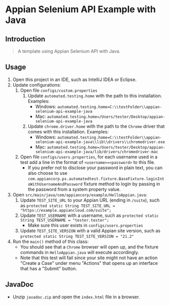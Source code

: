 # Appian Selenium API Example with Java

## Introduction

> A template using Appian Selenium API with Java. 

## Usage

1. Open this project in an IDE, such as IntelliJ IDEA or Eclipse.
1. Update configurations:
    1. Open file `configs/custom.properties` 
        1. Update `automated.testing.home` with the path to this installation. 
        Examples: 
            * Windows: `automated.testing.home=C:\\testFolder\\appian-selenium-api-example-java`    
            * Mac: `automated.testing.home=/Users/tester/Desktop/appian-selenium-api-example-java`
        2. Update `chrome.driver.home` with the path to the `Chrome` driver that comes with this installation. 
        Examples:
            * Windows: `automated.testing.home=C:\\testFolder\\appian-selenium-api-example-java\\lib\\drivers\\chromedriver.exe`    
            * Mac: `automated.testing.home=/Users/tester/Desktop/appian-selenium-api-example-java/lib/drivers/chromedriver-mac`
    1. Open file `configs/users.properties`, for each username used in a test add a line in the format of 
    `<username>=<password>` to this file.
        * If you prefer not to disclose your password in plain text, you can also choose to use 
        `com.appiancorp.ps.automatedtest.fixture.BaseFixture.loginIntoWithUsernameAndPassword` fixture method
        to login by passing in the password from a system property value.
1. Open `src/main/java/com/appiancorp/example/HelloAppian.java`:
    1. Update `TEST_SITE_URL` to your Appian URL (ending in `/suite`), such as `protected static String TEST_SITE_URL = "https://example.appiancloud.com/suite";`
    1. Update `TEST_USERNAME` with a username, such as `protected static String TEST_USERNAME = "tester.tester";`
        * Make sure this user exists in `configs/users.properties`
    1. Update `TEST_SITE_VERSION` with a valid Appian site version, such as `protected static String TEST_SITE_VERSION = "21.2"`
1. Run the `main()` method of this class:
    * You should see that a `Chrome` browser will open up, and the fixture commands in `HelloAppian.java` will 
    execute accordingly.
    * Note that this test will fail since your site might not have an action "Create a Case" under menu "Actions"
    that opens up an interface that has a "Submit" button.

## JavaDoc

* Unzip `javadoc.zip` and open the `index.html` file in a browser. 
